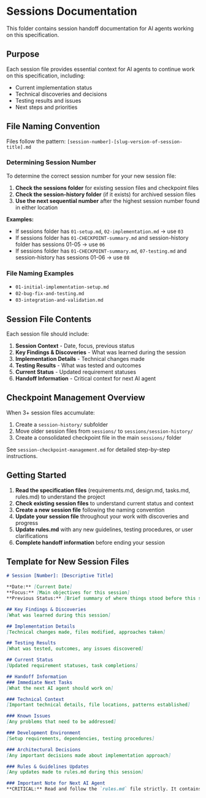 # Sessions Documentation

This folder contains session handoff documentation for AI agents working on this specification.

## Purpose

Each session file provides essential context for AI agents to continue work on this specification, including:

- Current implementation status
- Technical discoveries and decisions
- Testing results and issues
- Next steps and priorities

## File Naming Convention

Files follow the pattern: `[session-number]-[slug-version-of-session-title].md`

### Determining Session Number

To determine the correct session number for your new session file:

1. **Check the sessions folder** for existing session files and checkpoint files
2. **Check the session-history folder** (if it exists) for archived session files
3. **Use the next sequential number** after the highest session number found in either location

**Examples:**

- If sessions folder has `01-setup.md`, `02-implementation.md` → use `03`
- If sessions folder has `01-CHECKPOINT-summary.md` and session-history folder has sessions 01-05 → use `06`
- If sessions folder has `01-CHECKPOINT-summary.md`, `07-testing.md` and session-history has sessions 01-06 → use `08`

### File Naming Examples

- `01-initial-implementation-setup.md`
- `02-bug-fix-and-testing.md`
- `03-integration-and-validation.md`

## Session File Contents

Each session file should include:

1. **Session Context** - Date, focus, previous status
2. **Key Findings & Discoveries** - What was learned during the session
3. **Implementation Details** - Technical changes made
4. **Testing Results** - What was tested and outcomes
5. **Current Status** - Updated requirement statuses
6. **Handoff Information** - Critical context for next AI agent

## Checkpoint Management Overview

When 3+ session files accumulate:

1. Create a `session-history/` subfolder
2. Move older session files from `sessions/` to `sessions/session-history/`
3. Create a consolidated checkpoint file in the main `sessions/` folder

See `session-checkpoint-management.md` for detailed step-by-step instructions.

## Getting Started

1. **Read the specification files** (requirements.md, design.md, tasks.md, rules.md) to understand the project
2. **Check existing session files** to understand current status and context
3. **Create a new session file** following the naming convention
4. **Update your session file** throughout your work with discoveries and progress
5. **Update rules.md** with any new guidelines, testing procedures, or user clarifications
6. **Complete handoff information** before ending your session

## Template for New Session Files

```markdown
# Session [Number]: [Descriptive Title]

**Date:** [Current Date]
**Focus:** [Main objectives for this session]
**Previous Status:** [Brief summary of where things stood before this session]

## Key Findings & Discoveries
[What was learned during this session]

## Implementation Details
[Technical changes made, files modified, approaches taken]

## Testing Results
[What was tested, outcomes, any issues discovered]

## Current Status
[Updated requirement statuses, task completions]

## Handoff Information
### Immediate Next Tasks
[What the next AI agent should work on]

### Technical Context
[Important technical details, file locations, patterns established]

### Known Issues
[Any problems that need to be addressed]

### Development Environment
[Setup requirements, dependencies, testing procedures]

### Architectural Decisions
[Any important decisions made about implementation approach]

### Rules & Guidelines Updates
[Any updates made to rules.md during this session]

### Important Note for Next AI Agent
**CRITICAL:** Read and follow the `rules.md` file strictly. It contains project-specific guidelines, testing procedures, and user clarifications that must be adhered to. Add any critical rules to Augment user rules and memories if possible.
```
